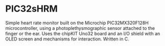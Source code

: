 # PIC32sHRM

Simple heart rate monitor built on the Microchip PIC32MX320F128H microcontroller, using a photoplethysmographic sensor attached to the finger or the ear.
Uses the chipKIT Uno32 board and an I/O shield with an OLED screen and mechanisms for interaction.
Written in C.
